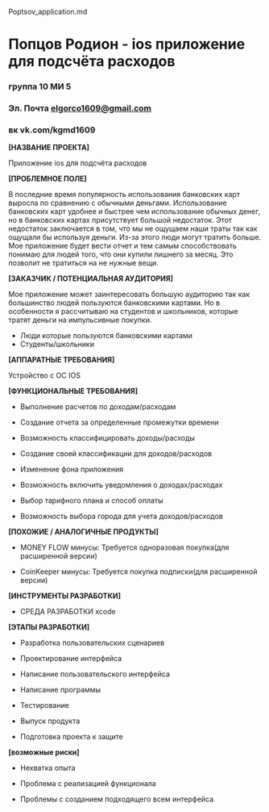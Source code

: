 Poptsov_application.md
# Попцов Родион - ios приложение для подсчёта расходов
### группа 10 МИ 5
### Эл. Почта elgorco1609@gmail.com
### вк vk.com/kgmd1609
**[НАЗВАНИЕ ПРОЕКТА]**

Приложение ios для подсчёта расходов

**[ПРОБЛЕМНОЕ ПОЛЕ]**

В последние время популярность использования банковских карт выросла по сравнению с обычными деньгами.
Использование банковских карт удобнее и быстрее чем использование обычных денег, но в банковских картах присутствует большой недостаток. Этот недостаток заключается в том, что мы не ощущаем наши траты так как ощущали бы используя деньги.
Из-за этого люди могут тратить больше. Мое приложение будет вести отчет и тем самым способствовать понимаю для людей того,
что они купили лишнего за месяц. Это позволит не тратиться на не нужные вещи.

**[ЗАКАЗЧИК / ПОТЕНЦИАЛЬНАЯ АУДИТОРИЯ]**

Мое приложение может заинтересовать большую аудиторию так как большинство людей пользуются банковскими картами.
Но в особенности я рассчитываю на студентов и школьников, которые тратят деньги на импульсивные покупки.
* Люди которые пользуются банковскими картами 
* Студенты/школьники

**[АППАРАТНЫЕ ТРЕБОВАНИЯ]**

Устройство с ОС IOS

**[ФУНКЦИОНАЛЬНЫЕ ТРЕБОВАНИЯ]**

* Выполнение расчетов по доходам/расходам

* Создание отчета за определенные промежутки времени

* Возможность классифицировать доходы/расходы

* Создание своей классификации для доходов/расходов

* Изменение фона приложения

* Возможность включить уведомления о доходах/расходах

* Выбор тарифного плана и способ оплаты

* Возможность выбора города для учета доходов/расходов

**[ПОХОЖИЕ / АНАЛОГИЧНЫЕ ПРОДУКТЫ]**

* MONEY FLOW
минусы: Требуется одноразовая покупка(для расширенной версии)

* CoinKeeper
минусы: Требуется покупка подписки(для расширенной версии)

**[ИНСТРУМЕНТЫ РАЗРАБОТКИ]**

* СРЕДА РАЗРАБОТКИ xcode

**[ЭТАПЫ РАЗРАБОТКИ]**

* Разработка пользовательских сценариев

* Проектирование интерфейса

* Написание пользовательского интерфейса

* Написание программы

* Тестирование

* Выпуск продукта

* Подготовка проекта к защите

**[возможные риски]**

* Нехватка опыта

* Проблема с реализацией функционала

* Проблемы с созданием подходящего всем интерфейса
